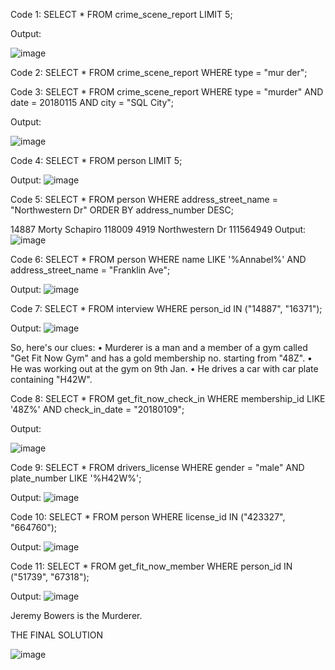 Code 1:
SELECT * 
FROM crime_scene_report
LIMIT 5;

Output:
 
![image](https://github.com/user-attachments/assets/f93c9f24-7939-46d7-8d13-0fc8d7545f39)

Code 2:
SELECT *
FROM crime_scene_report
WHERE type = "mur  der";

Code 3:
SELECT *
FROM crime_scene_report
WHERE type = "murder"
AND date = 20180115
AND city = "SQL City";

Output:
 
![image](https://github.com/user-attachments/assets/249092eb-2ef9-4f72-8a2e-5896980e6fdc)

Code 4:
SELECT *
FROM person
LIMIT 5;

Output:
 ![image](https://github.com/user-attachments/assets/fa8e3eb3-293d-4055-92f7-53353a7a2dbb)


Code 5:
SELECT *
FROM person
WHERE address_street_name = "Northwestern Dr"
ORDER BY address_number DESC;

14887	Morty Schapiro	118009	4919	Northwestern Dr	111564949
Output:
![image](https://github.com/user-attachments/assets/3728423c-bd6b-40e5-aa91-983578d71258)


Code 6:
SELECT *
FROM person
WHERE name LIKE '%Annabel%'
AND address_street_name = "Franklin Ave";

Output:
 ![image](https://github.com/user-attachments/assets/6471bc70-cbfc-4d33-8b93-9da437608e94)


Code 7:
SELECT *
FROM interview
WHERE person_id IN ("14887", "16371");

Output:
 ![image](https://github.com/user-attachments/assets/04612420-3e74-42d9-8b83-2e37dfc2c4f4)



So, here's our clues:
•	Murderer is a man and a member of a gym called "Get Fit Now Gym" and has a gold membership no. starting from "48Z".
•	He was working out at the gym on 9th Jan.
•	He drives a car with car plate containing "H42W".


Code 8:
SELECT *
FROM get_fit_now_check_in
WHERE membership_id LIKE '48Z%'
AND check_in_date = "20180109";

Output:
 
![image](https://github.com/user-attachments/assets/9b4df330-0d9d-446b-882c-fa95207e795e)

Code 9:
SELECT *
FROM drivers_license
WHERE gender = "male"
AND plate_number LIKE '%H42W%';




Output:
 ![image](https://github.com/user-attachments/assets/0ca638e6-025c-4d9e-9ec3-adff00d1ac74)


Code 10:
SELECT *
FROM person
WHERE license_id IN ("423327", "664760");

Output:
 ![image](https://github.com/user-attachments/assets/9beeba36-ec14-4294-8ef8-a5c3f05f6edc)


Code 11:
SELECT *
FROM get_fit_now_member
WHERE person_id IN ("51739", "67318");

Output:
![image](https://github.com/user-attachments/assets/5a86f6b5-9c5a-4c31-993d-3a4c581f00ad)

Jeremy Bowers is the Murderer.

THE FINAL SOLUTION
 
![image](https://github.com/user-attachments/assets/18ee7acc-1436-4886-b930-ed13e56e62b3)

